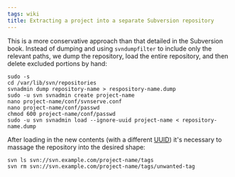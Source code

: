 ```yaml
---
tags: wiki
title: Extracting a project into a separate Subversion repository
---
```


This is a more conservative approach than that detailed in the Subversion book. Instead of dumping and using `svndumpfilter` to include only the relevant paths, we dump the repository, load the entire repository, and then delete excluded portions by hand:

    sudo -s
    cd /var/lib/svn/repositories
    svnadmin dump repository-name > respository-name.dump
    sudo -u svn svnadmin create project-name
    nano project-name/conf/svnserve.conf
    nano project-name/conf/passwd
    chmod 600 project-name/conf/passwd
    sudo -u svn svnadmin load --ignore-uuid project-name < repository-name.dump

After loading in the new contents (with a different [UUID](/wiki/UUID)) it's necessary to massage the repository into the desired shape:

    svn ls svn://svn.example.com/project-name/tags
    svn rm svn://svn.example.com/project-name/tags/unwanted-tag
